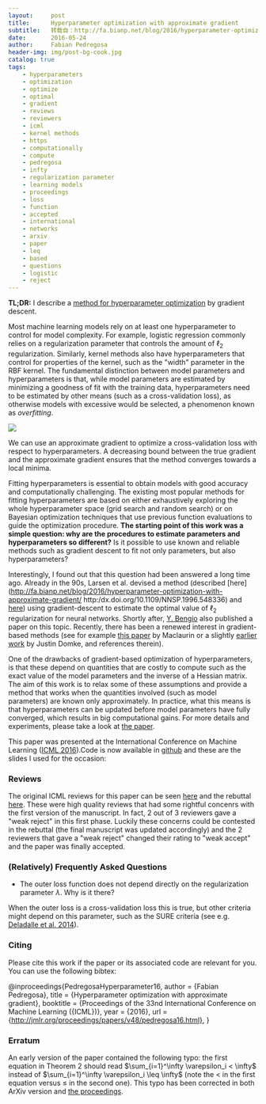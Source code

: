```yaml
---
layout:     post
title:      Hyperparameter optimization with approximate gradient
subtitle:   转载自：http://fa.bianp.net/blog/2016/hyperparameter-optimization-with-approximate-gradient/
date:       2016-05-24
author:     Fabian Pedregosa
header-img: img/post-bg-cook.jpg
catalog: true
tags:
    - hyperparameters
    - optimization
    - optimize
    - optimal
    - gradient
    - reviews
    - reviewers
    - icml
    - kernel methods
    - https
    - computationally
    - compute
    - pedregosa
    - infty
    - regularization parameter
    - learning models
    - proceedings
    - loss
    - function
    - accepted
    - international
    - networks
    - arxiv
    - paper
    - leq
    - based
    - questions
    - logistic
    - reject
---
```


**TL;DR:** I describe a [method for hyperparameter optimization](http://arxiv.org/abs/1602.02355) by gradient descent.

Most machine learning models rely on at least one hyperparameter to control for model complexity. For example, logistic regression commonly relies on a regularization parameter that controls the amount of $\ell_2$ regularization. Similarly, kernel methods also have hyperparameters that control for properties of the kernel, such as the "width" parameter in the RBF kernel. The fundamental distinction between model parameters and hyperparameters is that, while model parameters are estimated by minimizing a goodness of fit with the training data, hyperparameters need to be estimated by other means (such as a cross-validation loss), as otherwise models with excessive would be selected, a phenomenon known as *overfitting*.
 
![](http://fa.bianp.net/images/2016/approx_grad.png)

 We can use an approximate gradient to optimize a cross-validation loss with respect to hyperparameters. A decreasing bound between the true gradient and the approximate gradient ensures that the method converges towards a local minima.
 

Fitting hyperparameters is essential to obtain models with good accuracy and computationally challenging. The existing most popular methods for fitting hyperparameters are based on either exhaustively exploring the whole hyperparameter space (grid search and random search) or on Bayesian optimization techniques that use previous function evaluations to guide the optimization procedure. **The starting point of this work was a simple question: why are the procedures to estimate parameters and hyperparameters so different?** Is it possible to use known and reliable methods such as gradient descent to fit not only parameters, but also hyperparameters?

Interestingly, I found out that this question had been answered a long time ago. Already in the 90s, Larsen et al. devised a method (described [here](http://fa.bianp.net/blog/2016/hyperparameter-optimization-with-approximate-gradient/ http:/dx.doi.org/10.1109/NNSP.1996.548336) and [here](http://citeseerx.ist.psu.edu/viewdoc/download?doi=10.1.1.20.9956&rep=rep1&type=pdf)) using gradient-descent to estimate the optimal value of $\ell_2$ regularization for neural networks. Shortly after, [Y. Bengio](http://www.mitpressjournals.org/doi/abs/10.1162/089976600300015187) also published a paper on this topic. Recently, there has been a renewed interest in gradient-based methods (see for example [this paper](http://arxiv.org/abs/1502.03492) by Maclaurin or a slightly [earlier work](https://justindomke.wordpress.com/2014/02/03/truncated-bi-level-optimization) by Justin Domke, and references therein).

One of the drawbacks of gradient-based optimization of hyperparameters, is that these depend on quantities that are costly to compute such as the exact value of the model parameters and the inverse of a Hessian matrix. The aim of this work is to relax some of these assumptions and provide a method that works when the quantities involved (such as model parameters) are known only approximately. In practice, what this means is that hyperparameters can be updated before model parameters have fully converged, which results in big computational gains. For more details and experiments, please take a look at [the paper](http://arxiv.org/abs/1602.02355). 

This paper was presented at the International Conference on Machine Learning ([ICML 2016](http://icml.cc/2016)).Code is now available in [github](https://github.com/fabianp/hoag) and these are the slides I used for the occasion:


 


### Reviews


 The original ICML reviews for this paper can be seen [here](http://icml.cc/2016/reviews/337.txt) and the rebuttal [here](http://icml.cc/2016/rebuttals/337.txt). These were high quality reviews that had some rightful concenrs with the first version of the manuscript. In fact, 2 out of 3 reviewers gave a "weak reject" in this first phase. Luckily these concerns could be contested in the rebuttal (the final manuscript was updated accordingly) and the 2 reviewers that gave a "weak reject" changed their rating to "weak accept" and the paper was finally accepted.
 

### (Relatively) Frequently Asked Questions

- The outer loss function does not depend directly on the regularization parameter $\lambda$. Why is it there?


When the outer loss is a cross-validation loss this is true, but other criteria might depend on this parameter, such as the SURE criteria (see e.g. [Deladalle et al. 2014](https://arxiv.org/abs/1405.1164)).

### Citing

Please cite this work if the paper or its associated code are relevant for you. You can use the following bibtex:
 
 @inproceedings{PedregosaHyperparameter16,
 author = {Fabian Pedregosa},
 title = {Hyperparameter optimization with approximate gradient},
 booktitle = {Proceedings of the 33nd International Conference on Machine Learning ({ICML})},
 year = {2016},
 url = {http://jmlr.org/proceedings/papers/v48/pedregosa16.html},
 }


### Erratum

An early version of the paper contained the following typo: the first equation in Theorem 2 should read $\sum_{i=1}^\infty \varepsilon_i < \infty$ instead of $\sum_{i=1}^\infty \varepsilon_i \leq \infty$ (note the $<$ in the first equation versus $\leq$ in the second one). This typo has been corrected in both ArXiv version and [the proceedings](http://proceedings.mlr.press/v48/pedregosa16.pdf).
